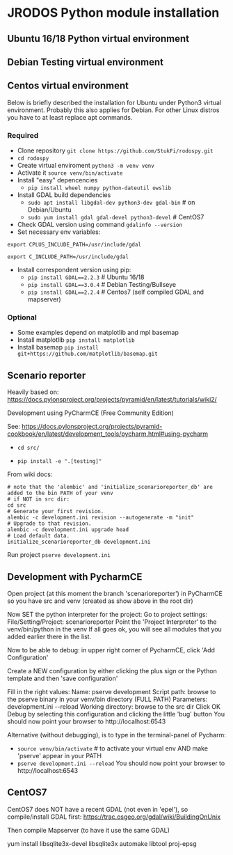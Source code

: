 
# JRODOS Python module installation

## Ubuntu 16/18 Python virtual environment
## Debian Testing virtual environment
## Centos virtual environment

Below is briefly described the installation for Ubuntu under Python3 virtual environment. Probably this also applies for Debian. For other Linux distros you have to at least replace apt commands.

### Required 

* Clone repository `git clone https://github.com/StukFi/rodospy.git`
* `cd rodospy`
* Create virtual enviroment `python3 -m venv venv`
* Activate it `source venv/bin/activate`
* Install "easy" depencencies 
    - `pip install wheel numpy python-dateutil owslib` 
* Install GDAL build dependencies 
    - `sudo apt install libgdal-dev python3-dev gdal-bin`  # on Debian/Ubuntu
    - `sudo yum install gdal gdal-devel python3-devel`  # CentOS7
* Check GDAL version using command `gdalinfo --version`
* Set necessary env variables:
```
export CPLUS_INCLUDE_PATH=/usr/include/gdal

export C_INCLUDE_PATH=/usr/include/gdal
```
* Install correspondent version using pip:
    - `pip install GDAL==2.2.3` # Ubuntu 16/18
    - `pip install GDAL==3.0.4` # Debian Testing/Bullseye
    - `pip install GDAL==2.2.4` # Centos7 (self compiled GDAL and mapserver)

### Optional

* Some examples depend on matplotlib and mpl basemap
* Install matplotlib  `pip install matplotlib`
* Install basemap `pip install git+https://github.com/matplotlib/basemap.git`


## Scenario reporter

Heavily based on: https://docs.pylonsproject.org/projects/pyramid/en/latest/tutorials/wiki2/

Development using PyCharmCE (Free Community Edition)

See: https://docs.pylonsproject.org/projects/pyramid-cookbook/en/latest/development_tools/pycharm.html#using-pycharm


* `cd src/`

* `pip install -e ".[testing]"`

From wiki docs:

    # note that the 'alembic' and 'initialize_scenarioreporter_db' are added to the bin PATH of your venv
    # if NOT in src dir:
    cd src
    # Generate your first revision.
    alembic -c development.ini revision --autogenerate -m "init"
    # Upgrade to that revision.
    alembic -c development.ini upgrade head
    # Load default data.
    initialize_scenarioreporter_db development.ini


Run project `pserve development.ini`

## Development with PycharmCE

Open project (at this moment the branch 'scenarioreporter') in PyCharmCE so you have src and venv (created as show above in the root dir)

Now SET the python interpreter for the project:
Go to project settings: File/Setting/Project: scenarioreporter
Point the 'Project Interpreter' to the venv/bin/python in the venv
If all goes ok, you will see all modules that you added earlier there in the list.

Now to be able to debug: in upper right corner of PycharmCE, click 'Add Configuration'

Create a NEW configuration by either clicking the plus sign or the Python template and then 'save configuration'

Fill in the right values: 
Name: pserve development
Script path: browse to the pserve binary in your venv/bin directory (FULL PATH)
Parameters: development.ini --reload
Working directory: browse to the src dir
Click OK
Debug by selecting this configuration and clicking the little 'bug' button
You should now point your browser to http://localhost:6543

Alternative (without debugging), is to type in the terminal-panel of Pycharm:
- `source venv/bin/activate` # to activate your virtual env AND make 'pserve' appear in your PATH
- `pserve development.ini --reload` 
You should now point your browser to http://localhost:6543 


## CentOS7

CentOS7 does NOT have a recent GDAL (not even in 'epel'), so compile/install GDAL first: 
https://trac.osgeo.org/gdal/wiki/BuildingOnUnix

Then compile Mapserver (to have it use the same GDAL)

yum install libsqlite3x-devel libsqlite3x automake libtool proj-epsg




